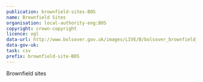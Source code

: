 ```yaml
---
publication: brownfield-sites-BOS
name: Brownfield Sites
organisation: local-authority-eng:BOS
copyright: crown-copyright
licence: ogl
data-url: http://www.bolsover.gov.uk/images/LIVE/B/bolsover_brownfield_register_2017_10_31.csv
data-gov-uk: 
task: csv
prefix: brownfield-site-BOS
---
```


Brownfield sites

